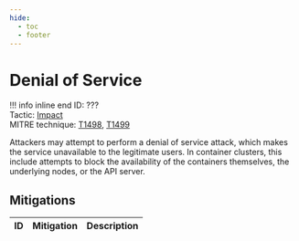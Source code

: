 ```yaml
---
hide:
  - toc
  - footer
---
```


# Denial of Service

!!! info inline end
    ID: ???<br>
    Tactic: [Impact](../Impact/index.md) <br>
    MITRE technique: [T1498](https://attack.mitre.org/techniques/T1498/), [T1499](https://attack.mitre.org/techniques/T1499/)

Attackers may attempt to perform a denial of service attack, which makes the service unavailable to the legitimate users. In container clusters, this include attempts to block the availability of the containers themselves, the underlying nodes, or the API server.

## Mitigations

|ID|Mitigation|Description|
|--|----------|-----------|